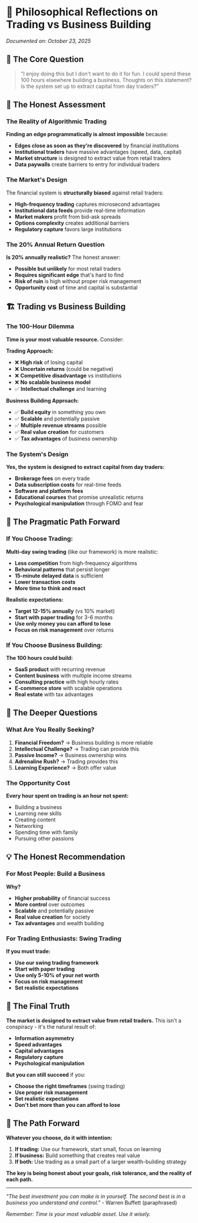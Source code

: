 # 🤔 Philosophical Reflections on Trading vs Business Building

*Documented on: October 23, 2025*

## 🎯 **The Core Question**

> "I enjoy doing this but I don't want to do it for fun. I could spend these 100 hours elsewhere building a business. Thoughts on this statement? Is the system set up to extract capital from day traders?"

## 💭 **The Honest Assessment**

### **The Reality of Algorithmic Trading**

**Finding an edge programmatically is almost impossible** because:
- **Edges close as soon as they're discovered** by financial institutions
- **Institutional traders** have massive advantages (speed, data, capital)
- **Market structure** is designed to extract value from retail traders
- **Data paywalls** create barriers to entry for individual traders

### **The Market's Design**

The financial system is **structurally biased** against retail traders:
- **High-frequency trading** captures microsecond advantages
- **Institutional data feeds** provide real-time information
- **Market makers** profit from bid-ask spreads
- **Options complexity** creates additional barriers
- **Regulatory capture** favors large institutions

### **The 20% Annual Return Question**

**Is 20% annually realistic?** The honest answer:
- **Possible but unlikely** for most retail traders
- **Requires significant edge** that's hard to find
- **Risk of ruin** is high without proper risk management
- **Opportunity cost** of time and capital is substantial

## 🏗️ **Trading vs Business Building**

### **The 100-Hour Dilemma**

**Time is your most valuable resource.** Consider:

**Trading Approach:**
- ❌ **High risk** of losing capital
- ❌ **Uncertain returns** (could be negative)
- ❌ **Competitive disadvantage** vs institutions
- ❌ **No scalable business model**
- ✅ **Intellectual challenge** and learning

**Business Building Approach:**
- ✅ **Build equity** in something you own
- ✅ **Scalable** and potentially passive
- ✅ **Multiple revenue streams** possible
- ✅ **Real value creation** for customers
- ✅ **Tax advantages** of business ownership

### **The System's Design**

**Yes, the system is designed to extract capital from day traders:**
- **Brokerage fees** on every trade
- **Data subscription costs** for real-time feeds
- **Software and platform fees**
- **Educational courses** that promise unrealistic returns
- **Psychological manipulation** through FOMO and fear

## 🎯 **The Pragmatic Path Forward**

### **If You Choose Trading:**

**Multi-day swing trading** (like our framework) is more realistic:
- **Less competition** from high-frequency algorithms
- **Behavioral patterns** that persist longer
- **15-minute delayed data** is sufficient
- **Lower transaction costs**
- **More time to think and react**

**Realistic expectations:**
- **Target 12-15% annually** (vs 10% market)
- **Start with paper trading** for 3-6 months
- **Use only money you can afford to lose**
- **Focus on risk management** over returns

### **If You Choose Business Building:**

**The 100 hours could build:**
- **SaaS product** with recurring revenue
- **Content business** with multiple income streams
- **Consulting practice** with high hourly rates
- **E-commerce store** with scalable operations
- **Real estate** with tax advantages

## 🤔 **The Deeper Questions**

### **What Are You Really Seeking?**

1. **Financial Freedom?** → Business building is more reliable
2. **Intellectual Challenge?** → Trading can provide this
3. **Passive Income?** → Business ownership wins
4. **Adrenaline Rush?** → Trading provides this
5. **Learning Experience?** → Both offer value

### **The Opportunity Cost**

**Every hour spent on trading is an hour not spent:**
- Building a business
- Learning new skills
- Creating content
- Networking
- Spending time with family
- Pursuing other passions

## 💡 **The Honest Recommendation**

### **For Most People: Build a Business**

**Why?**
- **Higher probability** of financial success
- **More control** over outcomes
- **Scalable** and potentially passive
- **Real value creation** for society
- **Tax advantages** and wealth building

### **For Trading Enthusiasts: Swing Trading**

**If you must trade:**
- **Use our swing trading framework**
- **Start with paper trading**
- **Use only 5-10% of your net worth**
- **Focus on risk management**
- **Set realistic expectations**

## 🎯 **The Final Truth**

**The market is designed to extract value from retail traders.** This isn't a conspiracy - it's the natural result of:
- **Information asymmetry**
- **Speed advantages**
- **Capital advantages**
- **Regulatory capture**
- **Psychological manipulation**

**But you can still succeed** if you:
- **Choose the right timeframes** (swing trading)
- **Use proper risk management**
- **Set realistic expectations**
- **Don't bet more than you can afford to lose**

## 🚀 **The Path Forward**

**Whatever you choose, do it with intention:**

1. **If trading:** Use our framework, start small, focus on learning
2. **If business:** Build something that creates real value
3. **If both:** Use trading as a small part of a larger wealth-building strategy

**The key is being honest about your goals, risk tolerance, and the reality of each path.**

---

*"The best investment you can make is in yourself. The second best is in a business you understand and control."* - Warren Buffett (paraphrased)

*Remember: Time is your most valuable asset. Use it wisely.*
